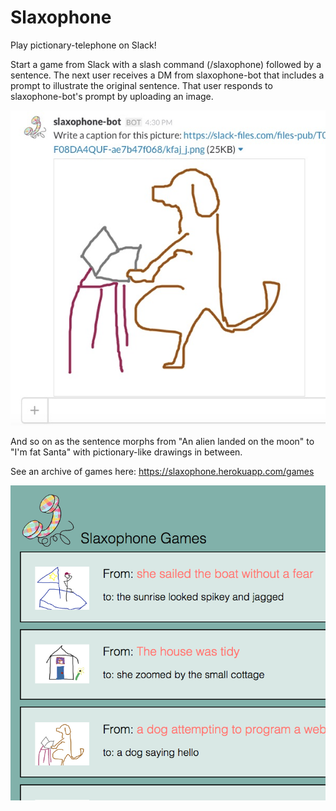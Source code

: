 # Slaxophone
Play pictionary-telephone on Slack!

Start a game from Slack with a slash command (/slaxophone) followed by a sentence. The next user receives a DM from slaxophone-bot that includes a prompt to illustrate the original sentence. That user responds to slaxophone-bot's prompt by uploading an image.

![](/MDimages/dogScreenShot.jpg)

And so on as the sentence morphs from "An alien landed on the moon" to "I'm fat Santa" with pictionary-like drawings in between.

See an archive of games here:
https://slaxophone.herokuapp.com/games

![](/MDimages/siteScreenShot.png)
